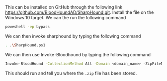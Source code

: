 
This can be installed on GitHub through the following link https://github.com/BloodHoundAD/SharpHound.git. 
Install the file on the Windows 10 target. We can the run the following command
```sh
poweshell -ep bypass
```

We can then invoke sharphound by typing the following command

```sh
. .\SharpHound.ps1
```

We can then use Invoke-Bloodhound by typing the following command
```sh
Invoke-BloodHound -CollectionMethod All -Domain <domain_name> -ZipFileName <name_of_your_zip_file.zip>
```

This should run and tell you where the `.zip` file has been stored.